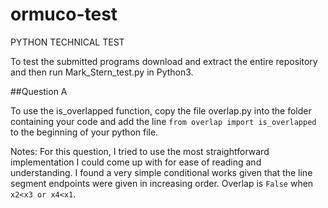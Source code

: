 # ormuco-test
PYTHON TECHNICAL TEST

To test the submitted programs download and extract the entire repository and then run Mark_Stern_test.py in Python3.

##Question A

To use the is_overlapped function, copy the file overlap.py into the folder containing your code and add the line `from overlap import is_overlapped` to the beginning of your python file.

Notes: For this question, I tried to use the most straightforward implementation I could come up with for ease of reading and understanding. I found a very simple conditional works given that the line segment endpoints were given in increasing order. Overlap is `False` when `x2<x3 or x4<x1`.